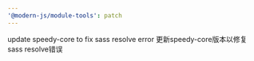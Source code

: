 ```yaml
---
'@modern-js/module-tools': patch
---
```


update speedy-core to fix sass resolve error
更新speedy-core版本以修复sass resolve错误
